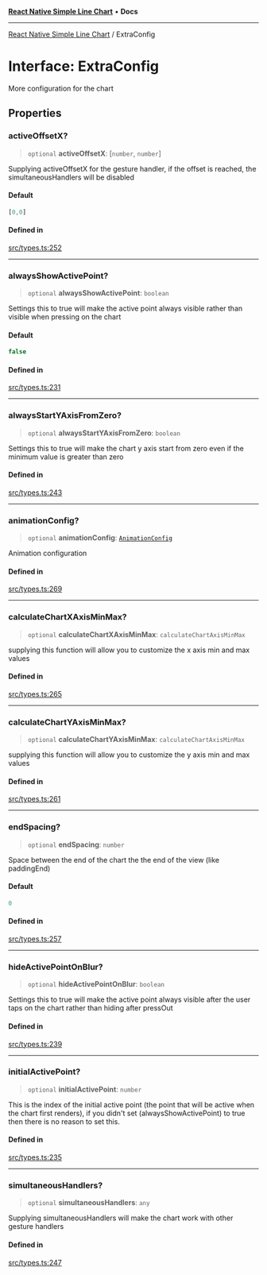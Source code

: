 [**React Native Simple Line Chart**](../README.md) • **Docs**

***

[React Native Simple Line Chart](../globals.md) / ExtraConfig

# Interface: ExtraConfig

More configuration for the chart

## Properties

### activeOffsetX?

> `optional` **activeOffsetX**: [`number`, `number`]

Supplying activeOffsetX for the gesture handler, if the offset is reached, the simultaneousHandlers will be disabled

#### Default

```ts
[0,0]
```

#### Defined in

[src/types.ts:252](https://github.com/Malaa-tech/react-native-simple-line-chart/blob/6e0215dbd194df10ddb3d5a2a472fbe3c71a004f/src/types.ts#L252)

***

### alwaysShowActivePoint?

> `optional` **alwaysShowActivePoint**: `boolean`

Settings this to true will make the active point always visible rather than visible when pressing on the chart

#### Default

```ts
false
```

#### Defined in

[src/types.ts:231](https://github.com/Malaa-tech/react-native-simple-line-chart/blob/6e0215dbd194df10ddb3d5a2a472fbe3c71a004f/src/types.ts#L231)

***

### alwaysStartYAxisFromZero?

> `optional` **alwaysStartYAxisFromZero**: `boolean`

Settings this to true will make the chart y axis start from zero even if the minimum value is greater than zero

#### Defined in

[src/types.ts:243](https://github.com/Malaa-tech/react-native-simple-line-chart/blob/6e0215dbd194df10ddb3d5a2a472fbe3c71a004f/src/types.ts#L243)

***

### animationConfig?

> `optional` **animationConfig**: [`AnimationConfig`](AnimationConfig.md)

Animation configuration

#### Defined in

[src/types.ts:269](https://github.com/Malaa-tech/react-native-simple-line-chart/blob/6e0215dbd194df10ddb3d5a2a472fbe3c71a004f/src/types.ts#L269)

***

### calculateChartXAxisMinMax?

> `optional` **calculateChartXAxisMinMax**: `calculateChartAxisMinMax`

supplying this function will allow you to customize the x axis min and max values

#### Defined in

[src/types.ts:265](https://github.com/Malaa-tech/react-native-simple-line-chart/blob/6e0215dbd194df10ddb3d5a2a472fbe3c71a004f/src/types.ts#L265)

***

### calculateChartYAxisMinMax?

> `optional` **calculateChartYAxisMinMax**: `calculateChartAxisMinMax`

supplying this function will allow you to customize the y axis min and max values

#### Defined in

[src/types.ts:261](https://github.com/Malaa-tech/react-native-simple-line-chart/blob/6e0215dbd194df10ddb3d5a2a472fbe3c71a004f/src/types.ts#L261)

***

### endSpacing?

> `optional` **endSpacing**: `number`

Space between the end of the chart the the end of the view (like paddingEnd)

#### Default

```ts
0
```

#### Defined in

[src/types.ts:257](https://github.com/Malaa-tech/react-native-simple-line-chart/blob/6e0215dbd194df10ddb3d5a2a472fbe3c71a004f/src/types.ts#L257)

***

### hideActivePointOnBlur?

> `optional` **hideActivePointOnBlur**: `boolean`

Settings this to true will make the active point always visible after the user taps on the chart rather than hiding after pressOut

#### Defined in

[src/types.ts:239](https://github.com/Malaa-tech/react-native-simple-line-chart/blob/6e0215dbd194df10ddb3d5a2a472fbe3c71a004f/src/types.ts#L239)

***

### initialActivePoint?

> `optional` **initialActivePoint**: `number`

This is the index of the initial active point (the point that will be active when the chart first renders), if you didn't set (alwaysShowActivePoint) to true then there is no reason to set this.

#### Defined in

[src/types.ts:235](https://github.com/Malaa-tech/react-native-simple-line-chart/blob/6e0215dbd194df10ddb3d5a2a472fbe3c71a004f/src/types.ts#L235)

***

### simultaneousHandlers?

> `optional` **simultaneousHandlers**: `any`

Supplying simultaneousHandlers will make the chart work with other gesture handlers

#### Defined in

[src/types.ts:247](https://github.com/Malaa-tech/react-native-simple-line-chart/blob/6e0215dbd194df10ddb3d5a2a472fbe3c71a004f/src/types.ts#L247)
